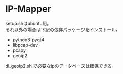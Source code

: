 # IP-Mapper
setup.shはubuntu用。  
それ以外の場合は下記の依存パッケージをインストール。  

* python3-pyqt4
* libpcap-dev
* pcapy
* geoip2

dl_geoip2.sh で必要なipのデータベースは確保できる。
